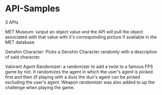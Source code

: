 # API-Samples
3 APIs

MET Museum: iunput an object value and the API will pull the object associated with that value with it's corresponding picture if avaliable in the MET database

Genshin Character: Picks a Genshin Character randomly with a description of said character.

Valorant Agent Randomizer: a randomizer to add a twist to a famous FPS game by riot. It randomizes the agent in which the user's agent is picked first and then (if playing with a duo) the duo's agent can be picked excluding the user's agent. 
  Weapon randomizer was also added to up the challenge when playing the game.
